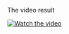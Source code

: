 The video result

[![Watch the video](https://img.youtube.com/vi/88C9GjCfox8/maxresdefault.jpg)](https://youtu.be/88C9GjCfox8)
